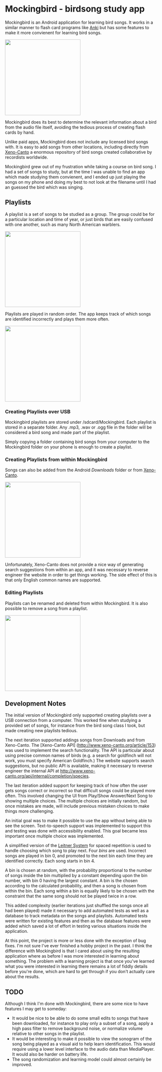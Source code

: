 # Mockingbird - birdsong study app

Mockingbird is an Android application for learning bird songs. It works
in a similar manner to flash card programs like
[Anki](https://apps.ankiweb.net/) but has some features to make it more
convienent for learning bird songs.

<img src="/docs/screenshots/splash.png" width="250">

Mockingbird does its best to determine the relevant information about a
bird from the audio file itself, avoiding the tedious process of creating
flash cards by hand.

Unlike paid apps, Mockingbird does not include any licensed bird songs with.
It is easy to add songs from other locations, including directly from
[Xeno-Canto](http://www.xeno-canto.org/) a enormous repository of bird
songs created collaborative by recordists worldwide.

Mockingbird grew out of my frustration while taking a course on bird song.
I had a set of songs to study, but at the time I was unable to find an
app which made studying them convienent, and I ended up just playing the
songs on my phone and doing my best to not look at the filename until I had
an guessed the bird which was singing.

## Playlists

A playlist is a set of songs to be studied as a group. The group could be
for a particular location and time of year, or just birds that are easily
confused with one another, such as many North American warblers.

<img src="/docs/screenshots/playlists.png" width="250">

Playlists are played in random order. The app keeps track of which songs
are identified incorrectly and plays them more often.

<img src="/docs/screenshots/play_playlist.png" width="250">

### Creating Playlists over USB

Mockingbird playlists are stored under /sdcard/Mockingbird. Each playlist
is stored in a separate folder. Any .mp3, .wav or .ogg file in the folder
will be considered a bird song and made part of the playlist.

Simply copying a folder containing bird songs from your computer to the
Mockingbird folder on your phone is enough to create a playlist.

### Creating Playlists from within Mockingbird

Songs can also be added from the Android *Downloads* folder or from
[Xeno-Canto](http://www.xeno-canto.org/).

<img src="/docs/screenshots/search_xeno-canto.png" width="250">

Unfortunately, Xeno-Canto does not provide a nice way of generating search
suggestions from within an app, and it was necessary to reverse engineer
the website in order to get things working. The side effect of this is that
only English common names are supported.

### Editing Playlists

Playlists can be renamed and deleted from within Mockingbird. It is also
possible to remove a song from a playlist.

<img src="/docs/screenshots/edit_playlist.png" width="250">

## Development Notes

The initial version of Mockingbird only supported creating playlists over a
USB connection from a computer. This worked fine when studying a provided set
of songs, for instance from the bird song class I took, but made creating new
playlists tedious.

The next iteration supported addings songs from Downloads and from Xeno-Canto.
The [Xeno-Canto API] (http://www.xeno-canto.org/article/153) was used to
implement the search functionality. The API is particular about using precise
common names of birds (e.g. a search for goldfinch will not work, you must
specify American Goldfinch.) The website supports search suggestions, but no
public API is available, making it necessary to reverse engineer the
internal API at
http://www.xeno-canto.org/api/internal/completion/species.

The last iteration added support for keeping track of how often the user gets
songs correct or incorrect so that difficult songs could be played more often.
This involved changing the UI from Play/Show Answer/Next Song to showing
multiple choices. The multiple choices are initially random, but once mistakes
are made, will include previous mistaken choices to make things more challenging.

An initial goal was to make it possible to use the app without being able to
see the screen. Text-to-speech support was implemented to support this and
testing was done with accessibility enabled. This goal became less important
once multiple choice was implemented.

A simplified version of the
[Leitner System](https://en.wikipedia.org/wiki/Leitner_system) for spaced
repetition is used to handle choosing which song to play next. Four *bins* are used.
Incorrect songs are played in bin 0, and promoted to the next bin each time they
are identified correctly. Each song starts in bin 4.

A bin is chosen at random, with the probability proportional to the number of songs
inside the bin multiplied by a constant depending upon the bin number, with bin 0
having the largest constant. A bin is the chosen according to the calculated
probability, and then a song is chosen from within the bin. Each song within a bin
is equally likely to be chosen with the constraint that the same song should not
be played twice in a row.

This added complexity (earlier iterations just shuffled the songs once all had
been played) made it necessary to add automated tests as well as a database to
track metadata on the songs and playlists. Automated tests were written for
existing features and then as the database features were added which saved a
lot of effort in testing various situations inside the application.

At this point, the project is more or less done with the exception of bug
fixes.  I'm not sure I've ever finished a hobby project in the past. I think
the difference with Mockingbird is that I cared about using the resulting
application where as before I was more interested in learning about something.
The problem with a learning project is that once you've learned what you were
interested in learning there remains a lot of fiddly details before you're
done, which are hard to get through if you don't actually care about the
results.

## TODO

Although I think I'm done with Mockingbird, there are some nice to have
features I may get to someday:
* It would be nice to be able to do some small edits to songs that have been
downloaded, for instance to play only a subset of a song, apply a high pass
filter to remove background noise, or normalize volume relative to other songs
in the playlist.
* It would be interesting to make it possible to view the sonogram of the song
being played as a visual aid to help learn identification. This would require
using a lower level interface to the audio data than MediaPlayer. It would
also be harder on battery life.
* The song randomization and learning model could almost certainly be improved.
